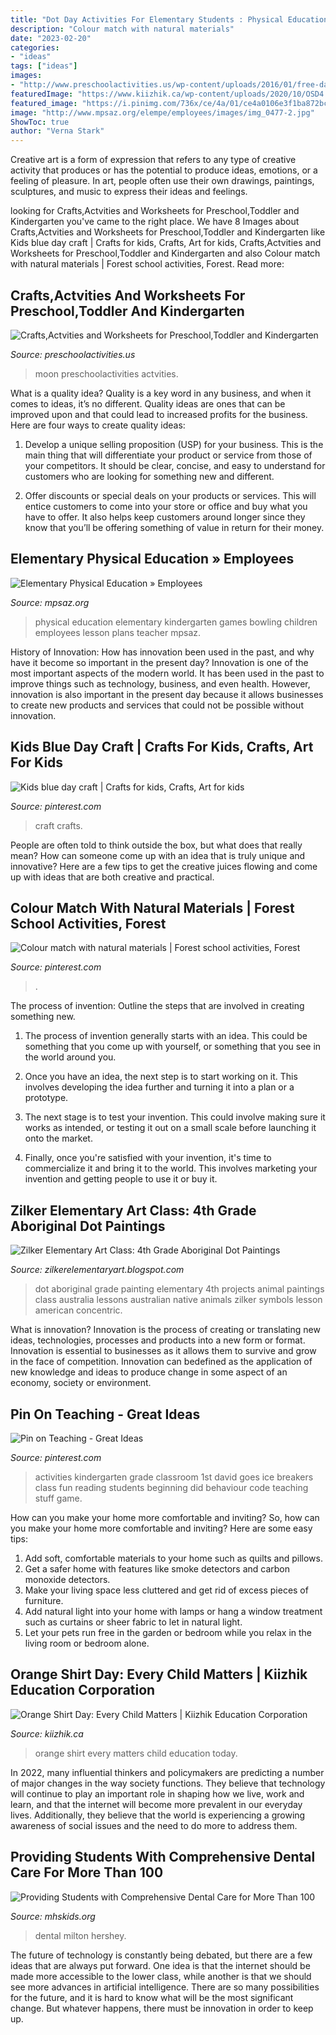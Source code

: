 ```yaml
---
title: "Dot Day Activities For Elementary Students : Physical Education Elementary Kindergarten Games Bowling Children Employees Lesson Plans Teacher Mpsaz"
description: "Colour match with natural materials"
date: "2023-02-20"
categories:
- "ideas"
tags: ["ideas"]
images:
- "http://www.preschoolactivities.us/wp-content/uploads/2016/01/free-day-and-night-craft-idea.jpg"
featuredImage: "https://www.kiizhik.ca/wp-content/uploads/2020/10/OSD4.jpg"
featured_image: "https://i.pinimg.com/736x/ce/4a/01/ce4a0106e3f1ba872bc0bbd30f5cf622.jpg"
image: "http://www.mpsaz.org/elempe/employees/images/img_0477-2.jpg"
ShowToc: true
author: "Verna Stark"
---
```



Creative art is a form of expression that refers to any type of creative activity that produces or has the potential to produce ideas, emotions, or a feeling of pleasure. In art, people often use their own drawings, paintings, sculptures, and music to express their ideas and feelings.

	

		
looking for Crafts,Actvities and Worksheets for Preschool,Toddler and Kindergarten you've came to the right place. We have 8 Images about Crafts,Actvities and Worksheets for Preschool,Toddler and Kindergarten like Kids blue day craft | Crafts for kids, Crafts, Art for kids, Crafts,Actvities and Worksheets for Preschool,Toddler and Kindergarten and also Colour match with natural materials | Forest school activities, Forest. Read more:
		
    
## Crafts,Actvities And Worksheets For Preschool,Toddler And Kindergarten

<img loading=lazy src="http://www.preschoolactivities.us/wp-content/uploads/2016/01/free-day-and-night-craft-idea.jpg" onerror="this.onerror=null;this.src='https://tse1.mm.bing.net/th?id=OIP.-E8rRfDznhk20GTp_vrtHwHaFR&amp;pid=15.1';" alt="Crafts,Actvities and Worksheets for Preschool,Toddler and Kindergarten">

_Source: preschoolactivities.us_

>moon preschoolactivities actvities. 

	

What is a quality idea?
Quality is a key word in any business, and when it comes to ideas, it’s no different. Quality ideas are ones that can be improved upon and that could lead to increased profits for the business. Here are four ways to create quality ideas:
1. Develop a unique selling proposition (USP) for your business. This is the main thing that will differentiate your product or service from those of your competitors. It should be clear, concise, and easy to understand for customers who are looking for something new and different.

2. Offer discounts or special deals on your products or services. This will entice customers to come into your store or office and buy what you have to offer. It also helps keep customers around longer since they know that you’ll be offering something of value in return for their money.


    
## Elementary Physical Education » Employees

<img loading=lazy src="http://www.mpsaz.org/elempe/employees/images/img_0477-2.jpg" onerror="this.onerror=null;this.src='https://tse3.mm.bing.net/th?id=OIP.HvUTBf8uIZMdPkxBdxxVhgHaE3&amp;pid=15.1';" alt="Elementary Physical Education » Employees">

_Source: mpsaz.org_

>physical education elementary kindergarten games bowling children employees lesson plans teacher mpsaz. 

	

History of Innovation: How has innovation been used in the past, and why have it become so important in the present day?
Innovation is one of the most important aspects of the modern world. It has been used in the past to improve things such as technology, business, and even health. However, innovation is also important in the present day because it allows businesses to create new products and services that could not be possible without innovation.

    
## Kids Blue Day Craft | Crafts For Kids, Crafts, Art For Kids

<img loading=lazy src="https://i.pinimg.com/736x/ce/4a/01/ce4a0106e3f1ba872bc0bbd30f5cf622.jpg" onerror="this.onerror=null;this.src='https://tse2.mm.bing.net/th?id=OIP.ftHT-pP1ZrBvspxw4-z62gHaJ4&amp;pid=15.1';" alt="Kids blue day craft | Crafts for kids, Crafts, Art for kids">

_Source: pinterest.com_

>craft crafts. 

	

People are often told to think outside the box, but what does that really mean? How can someone come up with an idea that is truly unique and innovative? Here are a few tips to get the creative juices flowing and come up with ideas that are both creative and practical.

    
## Colour Match With Natural Materials | Forest School Activities, Forest

<img loading=lazy src="https://i.pinimg.com/564x/07/0c/91/070c912ab675a08f7b6d33c655348a05.jpg" onerror="this.onerror=null;this.src='https://tse2.mm.bing.net/th?id=OIP.2TfQmMQ_yVKgZ4sritMVYAHaJ4&amp;pid=15.1';" alt="Colour match with natural materials | Forest school activities, Forest">

_Source: pinterest.com_

>. 

	

The process of invention: Outline the steps that are involved in creating something new.
1. The process of invention generally starts with an idea. This could be something that you come up with yourself, or something that you see in the world around you.
2. Once you have an idea, the next step is to start working on it. This involves developing the idea further and turning it into a plan or a prototype.

3. The next stage is to test your invention. This could involve making sure it works as intended, or testing it out on a small scale before launching it onto the market.

4. Finally, once you're satisfied with your invention, it's time to commercialize it and bring it to the world. This involves marketing your invention and getting people to use it or buy it.

    
## Zilker Elementary Art Class: 4th Grade Aboriginal Dot Paintings

<img loading=lazy src="http://3.bp.blogspot.com/-wDojZiQo1I4/TxOGJO2RYYI/AAAAAAAABNQ/d9qnls5gYy0/s1600/HPIM1128.JPG" onerror="this.onerror=null;this.src='https://tse4.mm.bing.net/th?id=OIP.jwiAN5-HpXjQupb-E21GNQHaIx&amp;pid=15.1';" alt="Zilker Elementary Art Class: 4th Grade Aboriginal Dot Paintings">

_Source: zilkerelementaryart.blogspot.com_

>dot aboriginal grade painting elementary 4th projects animal paintings class australia lessons australian native animals zilker symbols lesson american concentric. 

	

What is innovation?
Innovation is the process of creating or translating new ideas, technologies, processes and products into a new form or format. Innovation is essential to businesses as it allows them to survive and grow in the face of competition. Innovation can bedefined as the application of new knowledge and ideas to produce change in some aspect of an economy, society or environment.

    
## Pin On Teaching - Great Ideas

<img loading=lazy src="https://i.pinimg.com/736x/2c/d8/51/2cd85121673741d9c244266fd4636783--first-day-of-school-back-to-school.jpg" onerror="this.onerror=null;this.src='https://tse1.mm.bing.net/th?id=OIP.gFt-K6Wssx1eTFPfGih3fgDOEs&amp;pid=15.1';" alt="Pin on Teaching - Great Ideas">

_Source: pinterest.com_

>activities kindergarten grade classroom 1st david goes ice breakers class fun reading students beginning did behaviour code teaching stuff game. 

	

How can you make your home more comfortable and inviting?
So, how can you make your home more comfortable and inviting? Here are some easy tips: 
1. Add soft, comfortable materials to your home such as quilts and pillows. 
2. Get a safer home with features like smoke detectors and carbon monoxide detectors. 
3. Make your living space less cluttered and get rid of excess pieces of furniture. 
4. Add natural light into your home with lamps or hang a window treatment such as curtains or sheer fabric to let in natural light. 
5. Let your pets run free in the garden or bedroom while you relax in the living room or bedroom alone.

    
## Orange Shirt Day: Every Child Matters | Kiizhik Education Corporation

<img loading=lazy src="https://www.kiizhik.ca/wp-content/uploads/2020/10/OSD4.jpg" onerror="this.onerror=null;this.src='https://tse3.mm.bing.net/th?id=OIP.4yKk2DZFoE3uafpv2yd6qwHaKl&amp;pid=15.1';" alt="Orange Shirt Day: Every Child Matters | Kiizhik Education Corporation">

_Source: kiizhik.ca_

>orange shirt every matters child education today. 

	

In 2022, many influential thinkers and policymakers are predicting a number of major changes in the way society functions. They believe that technology will continue to play an important role in shaping how we live, work and learn, and that the internet will become more prevalent in our everyday lives. Additionally, they believe that the world is experiencing a growing awareness of social issues and the need to do more to address them.

    
## Providing Students With Comprehensive Dental Care For More Than 100

<img loading=lazy src="https://www.mhskids.org/wp-content/uploads/2018/02/Dental_356.6.84.jpg" onerror="this.onerror=null;this.src='https://tse3.mm.bing.net/th?id=OIP.H6FCZb0N9LSrpiUBSUjJ7AHaEw&amp;pid=15.1';" alt="Providing Students with Comprehensive Dental Care for More Than 100">

_Source: mhskids.org_

>dental milton hershey. 

	

The future of technology is constantly being debated, but there are a few ideas that are always put forward. One idea is that the internet should be made more accessible to the lower class, while another is that we should see more advances in artificial intelligence. There are so many possibilities for the future, and it is hard to know what will be the most significant change. But whatever happens, there must be innovation in order to keep up.

